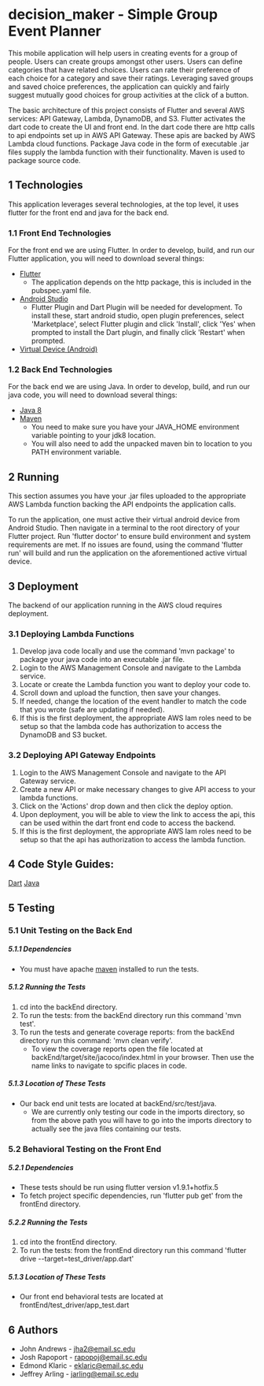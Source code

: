 # decision_maker - Simple Group Event Planner

This mobile application will help users in creating events for a group of people. Users can create groups amongst other users. Users can define categories that have related choices. Users can rate their preference of each choice for a category and save their ratings. Leveraging saved groups and saved choice preferences, the application can quickly and fairly suggest mutually good choices for group activities at the click of a button.

The basic architecture of this project consists of Flutter and several AWS services: API Gateway, Lambda, DynamoDB, and S3. Flutter activates the dart code to create the UI and front end. In the dart code there are http calls to api endpoints set up in AWS API Gateway. These apis are backed by AWS Lambda cloud functions. Package Java code in the form of executable .jar files supply the lambda function with their functionality. Maven is used to package source code.

## 1 Technologies
This application leverages several technologies, at the top level, it uses flutter for the front end and java for the back end.

### 1.1 Front End Technologies
For the front end we are using Flutter. In order to develop, build, and run our Flutter application, you will need to download several things:
* [Flutter](https://flutter.dev/docs/get-started/install)
   * The application depends on the http package, this is included in the pubspec.yaml file.
* [Android Studio](https://developer.android.com/studio)
   * Flutter Plugin and Dart Plugin will be needed for development. To install these, start android studio, open plugin preferences, select 'Marketplace', select Flutter plugin and click 'Install', click 'Yes' when prompted to install the Dart plugin, and finally click 'Restart' when prompted.
* [Virtual Device (Android)](https://developer.android.com/studio/run/managing-avds)

### 1.2 Back End Technologies
For the back end we are using Java. In order to develop, build, and run our java code, you will need to download several things:
* [Java 8](https://www.oracle.com/technetwork/java/javase/downloads/jdk8-downloads-2133151.html)
* [Maven](http://maven.apache.org/download.cgi)
   * You need to make sure you have your JAVA_HOME environment variable pointing to your jdk8 location.
   * You will also need to add the unpacked maven bin to location to you PATH environment variable.

## 2 Running
This section assumes you have your .jar files uploaded to the appropriate AWS Lambda function backing the API endpoints the application calls.

To run the application, one must active their virtual android device from Android Studio. Then navigate in a terminal to the root directory of your Flutter project. Run 'flutter doctor' to ensure build environment and system requirements are met. If no issues are found, using the command 'flutter run' will build and run the application on the aforementioned active virtual device.

## 3 Deployment
The backend of our application running in the AWS cloud requires deployment.

### 3.1 Deploying Lambda Functions
1. Develop java code locally and use the command 'mvn package' to package your java code into an executable .jar file.
2. Login to the AWS Management Console and navigate to the Lambda service.
3. Locate or create the Lambda function you want to deploy your code to.
4. Scroll down and upload the function, then save your changes.
5. If needed, change the location of the event handler to match the code that you wrote (safe are updating if needed).
6. If this is the first deployment, the appropriate AWS Iam roles need to be setup so that the lambda code has authorization to access the DynamoDB and S3 bucket.

### 3.2 Deploying API Gateway Endpoints
1. Login to the AWS Management Console and navigate to the API Gateway service.
2. Create a new API or make necessary changes to give API access to your lambda functions.
3. Click on the 'Actions' drop down and then click the deploy option.
4. Upon deployment, you will be able to view the link to access the api, this can be used within the dart front end code to access the backend.
5. If this is the first deployment, the appropriate AWS Iam roles need to be setup so that the api has authorization to access the lambda function.

## 4 Code Style Guides:
[Dart](https://dart.dev/guides/language/effective-dart/style)
[Java](https://google.github.io/styleguide/javaguide.html)

## 5 Testing

### 5.1 Unit Testing on the Back End

##### 5.1.1 Dependencies
* You must have apache [maven](https://maven.apache.org/download.cgi) installed to run the tests.

##### 5.1.2 Running the Tests
1. cd into the backEnd directory.
2. To run the tests: from the backEnd directory run this command 'mvn test'.
3. To run the tests and generate coverage reports: from the backEnd directory run this command: 'mvn clean verify'.
   * To view the coverage reports open the file located at backEnd/target/site/jacoco/index.html in your browser. Then use the name links to navigate to spcific places in code.

##### 5.1.3 Location of These Tests
* Our back end unit tests are located at backEnd/src/test/java.
   * We are currently only testing our code in the imports directory, so from the above path you will have to go into the imports directory to actually see the java files containing our tests.

### 5.2 Behavioral Testing on the Front End

##### 5.2.1 Dependencies
* These tests should be run using flutter version v1.9.1+hotfix.5
* To fetch project specific dependencies, run 'flutter pub get' from the frontEnd directory.

##### 5.2.2 Running the Tests
1. cd into the frontEnd directory.
2. To run the tests: from the frontEnd directory run this command 'flutter drive --target=test_driver/app.dart'

##### 5.1.3 Location of These Tests
* Our front end behavioral tests are located at frontEnd/test_driver/app_test.dart

## 6 Authors
* John Andrews - jha2@email.sc.edu
* Josh Rapoport - rapopoj@email.sc.edu
* Edmond Klaric - eklaric@email.sc.edu
* Jeffrey Arling - jarling@email.sc.edu
